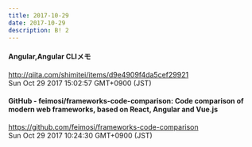```yaml
---
title: 2017-10-29
date: 2017-10-29
description: B! 2
---
```


#### Angular,Angular CLIメモ
http://qiita.com/shimitei/items/d9e4909f4da5cef29921<br>
Sun Oct 29 2017 15:02:57 GMT+0900 (JST)<br>


#### GitHub - feimosi/frameworks-code-comparison: Code comparison of modern web frameworks, based on React, Angular and Vue.js
https://github.com/feimosi/frameworks-code-comparison<br>
Sun Oct 29 2017 10:24:30 GMT+0900 (JST)<br>


